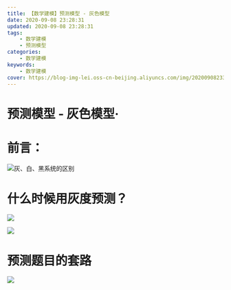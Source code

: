 ```yaml
---
title: 【数学建模】预测模型 - 灰色模型
date: 2020-09-08 23:28:31
updated: 2020-09-08 23:28:31
tags:
    - 数学建模
    - 预测模型
categories:
    - 数学建模 
keywords:
    - 数学建模
cover: https://blog-img-lei.oss-cn-beijing.aliyuncs.com/img/20200908233107.png
---
```

# 预测模型 - 灰色模型·

# 前言：

![灰、白、黑系统的区别](https://blog-img-lei.oss-cn-beijing.aliyuncs.com/img/image-20200908204044308.png)

# 什么时候用灰度预测？

![](https://blog-img-lei.oss-cn-beijing.aliyuncs.com/img/image-20200908205259520.png)

![](https://blog-img-lei.oss-cn-beijing.aliyuncs.com/img/image-20200908205310456.png)

# 预测题目的套路

![](https://blog-img-lei.oss-cn-beijing.aliyuncs.com/img/image-20200908205343486.png)